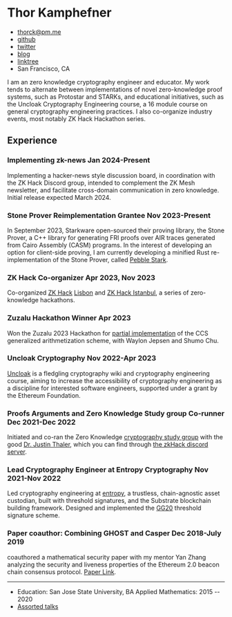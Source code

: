 <!-- The (first) h1 will be used as the <title> of the HTML page -->
# Thor Kamphefner

<!-- The unordered list immediately after the h1 will be formatted on a single
line. It is intended to be used for contact details -->
- <thorck@pm.me>
- [github](https://github.com/thor314)
- [twitter](https://x.com/cryptograthor)
- [blog](https://thork.net)
- [linktree](https://linktr.ee/cryptograthor)
- San Francisco, CA

<!-- The paragraph after the h1 and ul and before the first h2 is optional. It
is intended to be used for a short summary. -->
I am an zero knowledge cryptography engineer and educator.
My work tends to alternate between implementations of novel zero-knowledge proof systems, such as Protostar and STARKs, and educational initiatives, such as the Uncloak Cryptography Engineering course, a 16 module course on general cryptography engineering practices.
I also co-organize industry events, most notably ZK Hack Hackathon series.

## Experience
### <span>Implementing zk-news</span> <span>Jan 2024-Present</span>
Implementing a hacker-news style discussion board, in coordination with the ZK Hack Discord group, intended to complement the ZK Mesh newsletter, and facilitate cross-domain communication in zero knowledge.
Initial release expected March 2024.

### <span>Stone Prover Reimplementation Grantee</span> <span>Nov 2023-Present</span>
In September 2023, Starkware open-sourced their proving library, the Stone Prover, a C++ library for generating FRI proofs over AIR traces generated from Cairo Assembly (CASM) programs. 
In the interest of developing an option for client-side proving, I am currently developing a minified Rust re-implementation of the Stone Prover, called [Pebble Stark](https://github.com/thor314/pebble-stark).

### <span>ZK Hack Co-organizer</span> <span>Apr 2023, Nov 2023</span>
Co-organized [ZK Hack](https://zkhack.dev/) [Lisbon](https://www.zklisbon.com/) and [ZK Hack Istanbul](https://www.zkistanbul.com/), a series of zero-knowledge hackathons.

### <span>Zuzalu Hackathon Winner</span> <span> Apr 2023</span>
Won the Zuzalu 2023 Hackathon for [partial implementation](https://github.com/thor314/ccs-hack) of the CCS generalized arithmetization scheme, with Waylon Jepsen and Shumo Chu.

### <span>Uncloak Cryptography</span> <span>Nov 2022-Apr 2023</span>
[Uncloak](https://github.com/thor314/uncloak) is a fledgling cryptography wiki and cryptography engineering course, aiming to increase the accessibility of cryptography engineering as a discipline for interested software engineers, supported under a grant by the Ethereum Foundation.

### <span>Proofs Arguments and Zero Knowledge Study group Co-runner</span> <span> Dec 2021-Dec 2022</span>
Initiated and co-ran the Zero Knowledge [cryptography study group](https://github.com/thor314/pazk) with the good [Dr. Justin Thaler](https://people.cs.georgetown.edu/jthaler/), which you can find through [the zkHack discord server](discord.com/invite/tHXyEbEqVN).

### <span>Lead Cryptography Engineer at Entropy Cryptography</span> <span>Nov 2021-Nov 2022</span>
Led cryptography engineering at [entropy](https://entropy.xyz/), a trustless, chain-agnostic asset custodian, built with threshold signatures, and the Substrate blockchain building framework. 
Designed and implemented the [GG20](https://eprint.iacr.org/2019/114.pdf) threshold signature scheme.

### <span>Paper coauthor: Combining GHOST and Casper</span> <span>Dec 2018-July 2019</span>
coauthored a mathematical security paper with my mentor Yan Zhang analyzing the security and liveness properties of the Ethereum 2.0 beacon chain consensus protocol. [Paper Link](https://arxiv.org/abs/2003.03052).

---

- Education: San Jose State University, BA Applied Mathematics: 2015 -- 2020
- [Assorted talks](https://drive.google.com/drive/folders/1_veCRNOIpAkckS_tHEDUY17-LW9s2ZU1?usp=drive_link)
